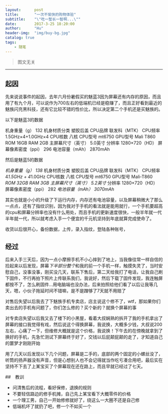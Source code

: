 ```yaml
---
layout:      post
title:       "一次不愉快的购物体验"
subtitle:    "\"吃一堑长一智啊...\""
date:        2017-3-25 18:20:00
author:      "Hu"
header-img:  "img/buy-bg.jpg"
catalog: true
tags:
    - 随笔
---
```


>图文无关

<hr>

## 起因

先来说说事件的起因，去年六月份暑假买的魅蓝3因为屏幕还有内存的原因，而且用了有九个月，可以说作为700左右的低端机已经是稳赚了，而且正好看到最近的魅族闪充黑科技，还有它比较不错的性价比，所以决定第二个手机还是买魅族的。

以下是魅蓝3的数据

机身重量（g）    132
机身材质分类    塑胶后盖
CPU品牌    联发科（MTK）
CPU频率    1.5GHz×4+1.0GHz×4
CPU核数    八核
CPU型号    mt6750
GPU型号    Mali T860
ROM    16GB
RAM    2GB
主屏幕尺寸（英寸）    5.0英寸
分辨率    1280×720（HD）
屏幕像素密度（ppi）    296
电池容量（mAh）    2870mAh

然后是魅蓝5的数据

*机身重量（g）    138*
机身材质分类    塑胶后盖
CPU品牌    联发科（MTK）
CPU频率    4*1.5GHz + 4*1.0GHz
CPU核数    八核
CPU型号    mt6750
GPU型号    Mali-T860 
*ROM    32GB*
*RAM    3GB*
*主屏幕尺寸（英寸）    5.2英寸*
分辨率    1280×720（HD）
屏幕像素密度（ppi）    282
*电池容量（mAh）    3070mAh*

其实也就是小小的升级了下运行内存，内存还有电池容量，以及屏幕稍微大了那么一点点，还有了指纹识别，因为我对于手机的看法就是能用就行，一个手机要超高的cpu和屏幕分辨率也没有什么用处，而且手机的更新速度很快，一般半年就一代半年就一代，所以就考虑入手一个便宜的千元机坚持到年底就算完成使命了。

收货以后很开心，备份数据，上传，录入指纹，登陆各种账号，

## 经过

后来入手三天后，因为一点小摩擦手机不小心摔到了地上，当我像往常一样自信的捡起来以后发现，屏幕*下半部分整个*和我的前一个手机一样，触摸失灵了，当时安慰自己，没事没事，刚买没几天，联系下售后，第二天给我打了电话，让我自己刷下固件，不行再拍下照片上传联系我们，我说好，然后下载了固件发现，我连触屏都按不了，怎么刷固件...用电脑端也没办法，后来拍照给他们看了以后让我等几天，嗯，小伙子拖延时间不错嘛，是不是蹭够了7天就不用赔了

对售后失望以后我去了下魅族手机专卖店，店主说这个修不了，wtf，那如果你们卖出去的手机有问题了，你们怎么修的？买个新的？就换个屏幕的事

对专卖店失望以后我又去了楼下的小黑屋，看着大叔娴熟的拆开了我的手机拿出了屏幕的接口我觉得有戏，然后说这个得换屏幕，我说换，大概多少钱，大叔说200左右，心痛了一下，但维修大概就是这个价格，我说换！下午去的在傍晚就拿到了换好的手机，先急忙测试下屏幕终于好了，交钱以后屁颠屁颠的走了，才知道自己的噩梦才刚刚开始

用了几天以后发现以下几个问题，屏幕是二手的，底部的两个固定的小螺丝没了，听筒的扬声器没有声音，但是心想别人也不会记得就当作吃亏凑合用吧，最后实在坚持不下去了上某宝买了个屏幕现在还在路上，而且早就已经过了七天。

##　教训

* 问清售后的流程，看好保修，退换的规则
* 不要轻信路边的修手机摊，自己先上某宝看下大概零件的价格
* 一个理工男，自己一开始修修就好了，绕这么一大圈不还是自己修
* 低端机坏了就扔了吧，修一个不如买一个